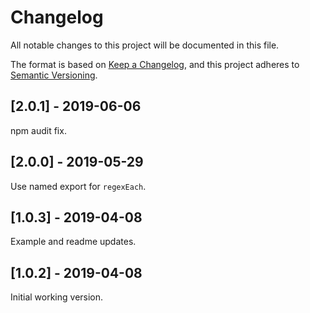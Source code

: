 # Changelog
All notable changes to this project will be documented in this file.

The format is based on [Keep a Changelog](https://keepachangelog.com/en/1.0.0/),
and this project adheres to [Semantic Versioning](https://semver.org/spec/v2.0.0.html).

## [2.0.1] - 2019-06-06
npm audit fix.

## [2.0.0] - 2019-05-29
Use named export for `regexEach`.

## [1.0.3] - 2019-04-08
Example and readme updates.

## [1.0.2] - 2019-04-08
Initial working version.
